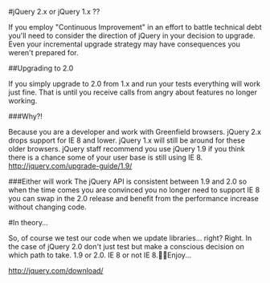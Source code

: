 #jQuery 2.x or jQuery 1.x ??


If you employ "Continuous Improvement" in an effort to battle technical debt you'll need to consider the direction of jQuery in your decision to upgrade.  Even your incremental upgrade strategy may have consequences you weren't prepared for.


##Upgrading to 2.0

If you simply upgrade to 2.0 from 1.x and run your tests everything will work just fine.  That is until you receive calls from angry about features no longer working.

###Why?!

Because you are a developer and work with Greenfield browsers.  jQuery 2.x drops support for IE 8 and lower.   jQuery 1.x will still be around for these older browsers.  jQuery staff recommend you use jQuery 1.9 if you think there is a chance some of your user base is still using IE 8.
http://jquery.com/upgrade-guide/1.9/

###Either will work
The jQuery API is consistent between 1.9 and 2.0 so when the time comes you are convinced you no longer need to support IE 8 you can swap in the 2.0 release and benefit from the performance increase without changing code.

#In theory…

So, of course we test our code when we update libraries… right?  Right.  In the case of jQuery 2.0 don't just test but make a conscious decision on which path to take.  1.9 or 2.0.  IE 8 or not IE 8.Enjoy...


http://jquery.com/download/